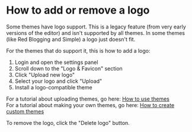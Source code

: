 # How to add or remove a logo

Some themes have logo support. This is a legacy feature (from very early versions of the editor) and isn't supported by all themes.  In some themes (like Red Blogging and Simple) a logo just doesn't fit.

For the themes that do support it, this is how to add a logo:

1. Login and open the settings panel
2. Scroll down to the "Logo & Favicon" section
3. Click "Upload new logo"
4. Select your logo and click "Upload"
5. Install a logo-compatible theme

For a tutorial about uploading themes, go here: [How to use themes](how-to-use-themes.md)  
For a tutorial about making your own themes, go here: [How to create custom themes](how-to-create-custom-themes.md)

To remove the logo, click the "Delete logo" button.
